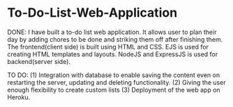 # To-Do-List-Web-Application
DONE:
I have built a to-do list web application. It allows user to plan their day by adding chores to be done and striking them off after finishing them. 
The frontend(client side) is built using HTML and CSS. EJS is used for creating HTML templates and layouts. NodeJS and ExpressJS is used for backend(server side).

TO DO:
(1) Integration with database to enable saving the content even on restarting the server, updating and deleting functionality.
(2) Giving the user enough flexibility to create custom lists
(3) Deployment of the web app on Heroku.
